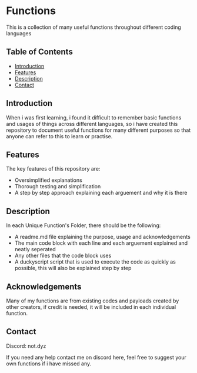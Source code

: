 # Functions

This is a collection of many useful functions throughout different coding languages

## Table of Contents
- [Introduction](#introduction)
- [Features](#features)
- [Description](#Description)
- [Contact](#Contact)

## Introduction

When i was first learning, i found it difficult to remember basic functions and usages of things across different languages, so i have created this repository to document useful functions for many different purposes so that anyone can refer to this to learn or practise.

## Features

The key features of this repository are:
- Oversimplified explanations
- Thorough testing and simplification
- A step by step approach explaining each arguement and why it is there

## Description

In each Unique Function's Folder, there should be the following:
- A readme.md file explaining the purpose, usage and acknowledgements
- The main code block with each line and each arguement explained and neatly seperated
- Any other files that the code block uses
- A duckyscript script that is used to execute the code as quickly as possible, this will also be explained step by step

## Acknowledgements

Many of my functions are from existing codes and payloads created by other creators, if credit is needed, it will be included in each individual function.

## Contact

Discord: not.dyz

If you need any help contact me on discord here, feel free to suggest your own functions if i have missed any.

